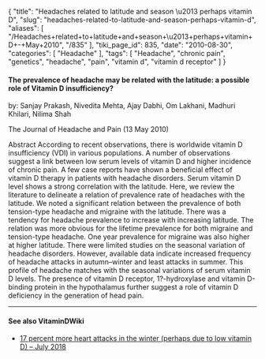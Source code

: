 {
    "title": "Headaches related to latitude and season \u2013 perhaps vitamin D",
    "slug": "headaches-related-to-latitude-and-season-perhaps-vitamin-d",
    "aliases": [
        "/Headaches+related+to+latitude+and+season+\u2013+perhaps+vitamin+D+-+May+2010",
        "/835"
    ],
    "tiki_page_id": 835,
    "date": "2010-08-30",
    "categories": [
        "Headache"
    ],
    "tags": [
        "Headache",
        "chronic pain",
        "genetics",
        "headache",
        "pain",
        "vitamin d",
        "vitamin d receptor"
    ]
}


#### The prevalence of headache may be related with the latitude: a possible role of Vitamin D insufficiency?

by: Sanjay Prakash, Nivedita Mehta, Ajay Dabhi, Om Lakhani, Madhuri Khilari, Nilima Shah

The Journal of Headache and Pain (13 May 2010)

Abstract  According to recent observations, there is worldwide vitamin D insufficiency (VDI) in various populations. A number of observations suggest a link between low serum levels of vitamin D and higher incidence of chronic pain. A few case reports have shown a beneficial effect of vitamin D therapy in patients with headache disorders. Serum vitamin D level shows a strong correlation with the latitude. Here, we review the literature to delineate a relation of prevalence rate of headaches with the latitude. We noted a significant relation between the prevalence of both tension-type headache and migraine with the latitude. There was a tendency for headache prevalence to increase with increasing latitude. The relation was more obvious for the lifetime prevalence for both migraine and tension-type headache. One year prevalence for migraine was also higher at higher latitude. There were limited studies on the seasonal variation of headache disorders. However, available data indicate increased frequency of headache attacks in autumn–winter and least attacks in summer. This profile of headache matches with the seasonal variations of serum vitamin D levels. The presence of vitamin D receptor, 1?-hydroxylase and vitamin D-binding protein in the hypothalamus further suggest a role of vitamin D deficiency in the generation of head pain.

---

#### See also VitaminDWiki

* [17 percent more heart attacks in the winter (perhaps due to low vitamin D) – July 2018](/posts/17-percent-more-heart-attacks-in-the-winter-perhaps-due-to-low-vitamin-d)
